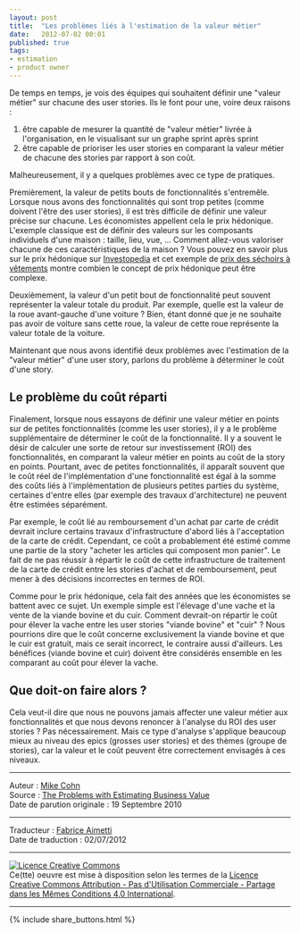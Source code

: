 ```yaml
---
layout: post
title:  "Les problèmes liés à l'estimation de la valeur métier"
date:   2012-07-02 00:01
published: true
tags: 
- estimation
- product owner
---
```


De temps en temps, je vois des équipes qui souhaitent définir une "valeur métier" sur chacune des user stories. Ils le font pour une, voire deux raisons :

1. être capable de mesurer la quantité de "valeur métier" livrée à l'organisation, en le visualisant sur un graphe sprint après sprint
2. être capable de prioriser les user stories en comparant la valeur métier de chacune des stories par rapport à son coût.


Malheureusement, il y a quelques problèmes avec ce type de pratiques.

Premièrement, la valeur de petits bouts de fonctionnalités s'entremêle. Lorsque nous avons des fonctionnalités qui sont trop petites (comme doivent l'être des user stories), il est très difficile de définir une valeur précise sur chacune. Les économistes appellent cela le prix hédonique. L'exemple classique est de définir des valeurs sur les composants individuels d'une maison : taille, lieu, vue, ... Comment allez-vous valoriser chacune de ces caractéristiques de la maison ? Vous pouvez en savoir plus sur le prix hédonique sur [Investopedia](http://www.investopedia.com/terms/h/hedonicpricing.asp#axzz1zUnPt2fL) et cet exemple de [prix des séchoirs à vêtements](http://www.bls.gov/cpi/cpidryer.htm) montre combien le concept de prix hédonique peut être complexe.

Deuxièmement, la valeur d'un petit bout de fonctionnalité peut souvent représenter la valeur totale du produit. Par exemple, quelle est la valeur de la roue avant-gauche d'une voiture ? Bien, étant donné que je ne souhaite pas avoir de voiture sans cette roue, la valeur de cette roue représente la valeur totale de la voiture.

Maintenant que nous avons identifié deux problèmes avec l'estimation de la "valeur métier" d'une user story, parlons du problème à déterminer le coût d'une story.

## Le problème du coût réparti

Finalement, lorsque nous essayons de définir une valeur métier en points sur de petites fonctionnalités (comme les user stories), il y a le problème supplémentaire de déterminer le coût de la fonctionnalité. Il y a souvent le désir de calculer une sorte de retour sur investissement (ROI) des fonctionnalités, en comparant la valeur métier en points au coût de la story en points. Pourtant, avec de petites fonctionnalités, il apparaît souvent que le coût réel de l'implémentation d'une fonctionnalité est égal à la somme des coûts liés à l'implémentation de plusieurs petites parties du système, certaines d'entre elles (par exemple des travaux d'architecture) ne peuvent être estimées séparément.

Par exemple, le coût lié au remboursement d'un achat par carte de crédit devrait inclure certains travaux d'infrastructure d'abord liés à l'acceptation de la carte de crédit. Cependant, ce coût a probablement été estimé comme une partie de la story "acheter les articles qui composent mon panier". Le fait de ne pas réussir à répartir le coût de cette infrastructure de traitement de la carte de crédit entre les stories d'achat et de remboursement, peut mener à des décisions incorrectes en termes de ROI.

Comme pour le prix hédonique, cela fait des années que les économistes se battent avec ce sujet. Un exemple simple est l'élevage d'une vache et la vente de la viande bovine et du cuir. Comment devrait-on répartir le coût pour élever la vache entre les user stories "viande bovine" et "cuir" ? Nous pourrions dire que le coût concerne exclusivement la viande bovine et que le cuir est gratuit, mais ce serait incorrect, le contraire aussi d'ailleurs. Les bénéfices (viande bovine et cuir) doivent être considérés ensemble en les comparant au coût pour élever la vache.

## Que doit-on faire alors ?

Cela veut-il dire que nous ne pouvons jamais affecter une valeur métier aux fonctionnalités et que nous devons renoncer à l'analyse du ROI des user stories ? Pas nécessairement. Mais ce type d'analyse s'applique beaucoup mieux au niveau des epics (grosses user stories) et des thèmes (groupe de stories), car la valeur et le coût peuvent être correctement envisagés à ces niveaux.


---
Auteur : [Mike Cohn](https://www.mountaingoatsoftware.com/company/about-mike-cohn)  
Source : [The Problems with Estimating Business Value](http://www.mountaingoatsoftware.com/blog/the-problems-with-estimating-business-value)  
Date de parution originale : 19 Septembre 2010  

---
Traducteur : [Fabrice Aimetti](http://www.fabrice-aimetti.fr/)  
Date de traduction : 02/07/2012  

---

<a rel="license" href="http://creativecommons.org/licenses/by-nc-sa/4.0/"><img alt="Licence Creative Commons" style="border-width:0" src="http://i.creativecommons.org/l/by-nc-sa/4.0/88x31.png" /></a><br />Ce(tte) oeuvre est mise à disposition selon les termes de la <a rel="license" href="http://creativecommons.org/licenses/by-nc-sa/4.0/">Licence Creative Commons Attribution - Pas d'Utilisation Commerciale - Partage dans les Mêmes Conditions 4.0 International</a>.

---

{% include share_buttons.html %}


